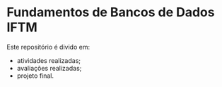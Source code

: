 # Fundamentos de Bancos de Dados IFTM
Este repositório é divido em:

- atividades realizadas;
- avaliações realizadas;
- projeto final.
